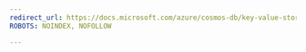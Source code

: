 ```yaml
---
redirect_url: https://docs.microsoft.com/azure/cosmos-db/key-value-store-cost
ROBOTS: NOINDEX, NOFOLLOW

---
```

